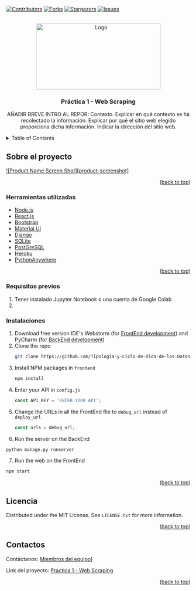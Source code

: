 <div id="top"></div>

<!-- PROJECT SHIELDS -->
<!--
*** I'm using markdown "reference style" links for readability.
*** Reference links are enclosed in brackets [ ] instead of parentheses ( ).
*** See the bottom of this document for the declaration of the reference variables
*** for contributors-url, forks-url, etc. This is an optional, concise syntax you may use.
*** https://www.markdownguide.org/basic-syntax/#reference-style-links
-->
[![Contributors][contributors-shield]][contributors-url]
[![Forks][forks-shield]][forks-url]
[![Stargazers][stars-shield]][stars-url]
[![Issues][issues-shield]][issues-url]




<!-- PROJECT LOGO -->
<br />
<div align="center">
  <a href="https://github.com/Tipologia-y-Ciclo-de-Vida-de-los-Datos/Practica1-Web_Scraping">
    <img src="https://user-images.githubusercontent.com/57969201/231114487-fa11864c-67eb-47f7-9422-eb4c63b0682a.png" alt="Logo" width="340" height="180">
  </a>




<h3 align="center">Práctica 1 - Web Scraping</h3>

  <p align="center">
    AÑADIR BREVE INTRO AL REPOR: Contexto. Explicar en qué contexto se ha recolectado la información. Explicar por qué el sitio web elegido proporciona dicha información. Indicar la dirección   del sitio web.
  </p>
</div>



<!-- TABLE OF CONTENTS -->
<details>
  <summary>Table of Contents</summary>
  <ol>
    <li>
      <a href="#sobre-el-proyecto">Sobre el proyecto</a>
      <ul>
        <li><a href="#herramientas-utilizadas">Herramientas utilizadas</a></li>
      </ul>
    </li>
    <li>
      <a href="#inicio-del-proyecto">Incio del proyecto</a>
      <ul>
        <li><a href="#requisitos-previos">Requisitos previos</a></li>
        <li><a href="#instalaciones">Instalaciones</a></li>
      </ul>
    </li>
    <li><a href="#licencia">Licencia del Dataset</a></li>
    <li><a href="#contactos">Contactos</a></li>
  </ol>
</details>



<!-- ABOUT THE PROJECT -->
## Sobre el proyecto

[![Product Name Screen Shot][product-screenshot]]()


<p align="right">(<a href="#top">back to top</a>)</p>



### Herramientas utilizadas

* [Node.js](https://nextjs.org/)
* [React.js](https://reactjs.org/)
* [Bootstrap](https://getbootstrap.com)
* [Material UI](https://mui.com/)
* [Django](https://www.djangoproject.com/)
* [SQLite](https://www.sqlite.org/index.html)
* [PostGreSQL](https://www.postgresql.org/)
* [Heroku](https://www.heroku.com)
* [PythonAnywhere](https://www.pythonanywhere.com/)

<p align="right">(<a href="#top">back to top</a>)</p>


### Requisitos previos

1. Tener instalado Jupyter Notebook o una cuenta de Google Colab
2. 

### Instalaciones

1. Download free version IDE's Webstorm (for [FrontEnd development](https://www.jetbrains.com/webstorm/promo/?source=google&medium=cpc&campaign=9641686281&gclid=Cj0KCQiA5OuNBhCRARIsACgaiqXr0BSmyGqFTP-DPPLxGKPytlIGUslCjV0FwmomHdCbeadpHMX2MW0aAtBgEALw_wcB)) and PyCharm (for [BackEnd development](https://www.jetbrains.com/es-es/pycharm/))
2. Clone the repo
   ```sh
   git clone https://github.com/Tipologia-y-Ciclo-de-Vida-de-los-Datos/Practica1-Web_Scraping
   ```
3. Install NPM packages in `frontend`
   ```sh
   npm install
   ```
4. Enter your API in `config.js`
   ```js
   const API_KEY = 'ENTER YOUR API';
   ```
5. Change the URLs in all the FrontEnd file to `debug_url` instead of `deploy_url`
   ```js
   const urls = debug_url;
   ```
6. Run the server on the BackEnd
```sh
python manage.py runserver
```
7. Run the web on the FrontEnd
```sh
npm start
```

<p align="right">(<a href="#top">back to top</a>)</p>



<!-- LICENSE -->
## Licencia

Distributed under the MIT License. See `LICENSE.txt` for more information.

<p align="right">(<a href="#top">back to top</a>)</p>



<!-- CONTACT -->
## Contactos

Contáctanos: [Miembros del equipo]([https://github.com/Tipologia-y-Ciclo-de-Vida-de-los-Datos/Practica1-Web_Scraping/graphs/contributors)]

Link del proyecto: [Practica 1 - Web Scraping](https://github.com/Tipologia-y-Ciclo-de-Vida-de-los-Datos/Practica1-Web_Scraping)

<p align="right">(<a href="#top">back to top</a>)</p>





<!-- MARKDOWN LINKS & IMAGES -->
<!-- https://www.markdownguide.org/basic-syntax/#reference-style-links -->
[contributors-shield]: https://img.shields.io/github/contributors/Tipologia-y-Ciclo-de-Vida-de-los-Datos/Practica1-Web_Scraping.svg?style=for-the-badge
[contributors-url]: https://github.com/Tipologia-y-Ciclo-de-Vida-de-los-Datos/Practica1-Web_Scraping/graphs/contributors
[forks-shield]: https://img.shields.io/github/forks/Tipologia-y-Ciclo-de-Vida-de-los-Datos/Practica1-Web_Scraping.svg?style=for-the-badge
[forks-url]: https://github.com/Tipologia-y-Ciclo-de-Vida-de-los-Datos/Practica1-Web_Scraping/network/members
[stars-shield]: https://img.shields.io/github/stars/Tipologia-y-Ciclo-de-Vida-de-los-Datos/Practica1-Web_Scraping.svg?style=for-the-badge
[stars-url]: https://github.com/Tipologia-y-Ciclo-de-Vida-de-los-Datos/Practica1-Web_Scraping/stargazers
[issues-shield]: https://img.shields.io/github/issues/Tipologia-y-Ciclo-de-Vida-de-los-Datos/Practica1-Web_Scraping.svg?style=for-the-badge
[issues-url]: https://github.com/Tipologia-y-Ciclo-de-Vida-de-los-Datos/Practica1-Web_Scraping/issues
[license-shield]: https://img.shields.io/github/license/Tipologia-y-Ciclo-de-Vida-de-los-Datos/Practica1-Web_Scraping.svg?style=for-the-badge
[license-url]: https://github.com/Tipologia-y-Ciclo-de-Vida-de-los-Datos/Practica1-Web_Scraping/blob/master/LICENSE.txt

